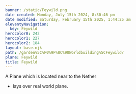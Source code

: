 ```yaml
---
banner: /static/Feywild.png
date created: Monday, July 15th 2024, 8:30:46 pm
date modified: Saturday, February 15th 2025, 1:44:25 am
eleventyNavigation:
  key: Feywild
herocolor0: 242
herocolor1: 227
herocolor2: 184
layout: base.njk
path: /garden%5C%F0%9F%8C%90Worldbuilding%5CFeywild/
plane: Feywild
title: Feywild
---
```


A Plane which is located near to the Nether

- lays over real world plane.